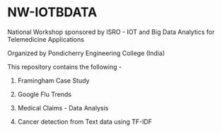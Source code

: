 # NW-IOTBDATA
National Workshop sponsored by ISRO - IOT and Big Data Analytics for Telemedicine Applications

Organized by Pondicherry Engineering College (India)

This repository contains the following -

1) Framingham Case Study

2) Google Flu Trends

3) Medical Claims - Data Analysis

4) Cancer detection from Text data using TF-IDF
